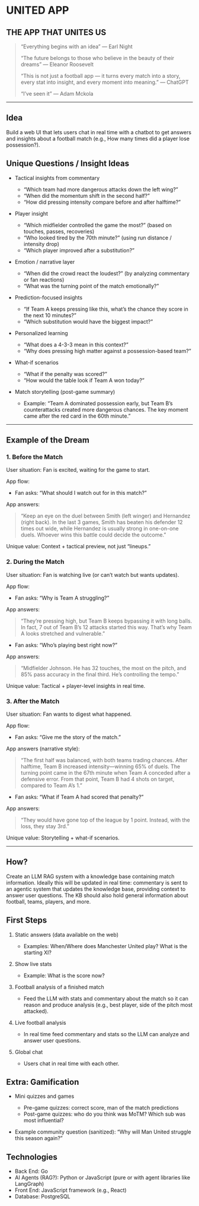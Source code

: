 # UNITED APP

## THE APP THAT UNITES US

> “Everything begins with an idea” — Earl Night
>
> “The future belongs to those who believe in the beauty of their dreams” — Eleanor Roosevelt
>
> “This is not just a football app — it turns every match into a story, every stat into insight, and every moment into meaning.” — ChatGPT
>
> “I’ve seen it” — Adam Mckola

---

## Idea

Build a web UI that lets users chat in real time with a chatbot to get answers and insights about a football match (e.g., How many times did a player lose possession?).

## Unique Questions / Insight Ideas

- Tactical insights from commentary
  - “Which team had more dangerous attacks down the left wing?”
  - “When did the momentum shift in the second half?”
  - “How did pressing intensity compare before and after halftime?”

- Player insight
  - “Which midfielder controlled the game the most?” (based on touches, passes, recoveries)
  - “Who looked tired by the 70th minute?” (using run distance / intensity drop)
  - “Which player improved after a substitution?”

- Emotion / narrative layer
  - “When did the crowd react the loudest?” (by analyzing commentary or fan reactions)
  - “What was the turning point of the match emotionally?”

- Prediction-focused insights
  - “If Team A keeps pressing like this, what’s the chance they score in the next 10 minutes?”
  - “Which substitution would have the biggest impact?”

- Personalized learning
  - “What does a 4-3-3 mean in this context?”
  - “Why does pressing high matter against a possession-based team?”

- What-if scenarios
  - “What if the penalty was scored?”
  - “How would the table look if Team A won today?”

- Match storytelling (post-game summary)
  - Example: “Team A dominated possession early, but Team B’s counterattacks created more dangerous chances. The key moment came after the red card in the 60th minute.”

---

## Example of the Dream

### 1. Before the Match

User situation: Fan is excited, waiting for the game to start.

App flow:

- Fan asks: “What should I watch out for in this match?”

App answers:
> “Keep an eye on the duel between Smith (left winger) and Hernandez (right back). In the last 3 games, Smith has beaten his defender 12 times out wide, while Hernandez is usually strong in one-on-one duels. Whoever wins this battle could decide the outcome.”

Unique value: Context + tactical preview, not just “lineups.”

### 2. During the Match

User situation: Fan is watching live (or can’t watch but wants updates).

App flow:

- Fan asks: “Why is Team A struggling?”

App answers:
> “They’re pressing high, but Team B keeps bypassing it with long balls. In fact, 7 out of Team B’s 12 attacks started this way. That’s why Team A looks stretched and vulnerable.”

- Fan asks: “Who’s playing best right now?”

App answers:
> “Midfielder Johnson. He has 32 touches, the most on the pitch, and 85% pass accuracy in the final third. He’s controlling the tempo.”

Unique value: Tactical + player-level insights in real time.

### 3. After the Match

User situation: Fan wants to digest what happened.

App flow:

- Fan asks: “Give me the story of the match.”

App answers (narrative style):
> “The first half was balanced, with both teams trading chances. After halftime, Team B increased intensity—winning 65% of duels. The turning point came in the 67th minute when Team A conceded after a defensive error. From that point, Team B had 4 shots on target, compared to Team A’s 1.”

- Fan asks: “What if Team A had scored that penalty?”

App answers:
> “They would have gone top of the league by 1 point. Instead, with the loss, they stay 3rd.”

Unique value: Storytelling + what-if scenarios.

---

## How?

Create an LLM RAG system with a knowledge base containing match information. Ideally this will be updated in real time: commentary is sent to an agentic system that updates the knowledge base, providing context to answer user questions. The KB should also hold general information about football, teams, players, and more.

## First Steps

1. Static answers (data available on the web)
   - Examples: When/Where does Manchester United play? What is the starting XI?

2. Show live stats
   - Example: What is the score now?

3. Football analysis of a finished match
   - Feed the LLM with stats and commentary about the match so it can reason and produce analysis (e.g., best player, side of the pitch most attacked).

4. Live football analysis
   - In real time feed commentary and stats so the LLM can analyze and answer user questions.

5. Global chat
   - Users chat in real time with each other.

## Extra: Gamification

- Mini quizzes and games
  - Pre-game quizzes: correct score, man of the match predictions
  - Post-game quizzes: who do you think was MoTM? Which sub was most influential?

- Example community question (sanitized): “Why will Man United struggle this season again?”

## Technologies

- Back End: Go
- AI Agents (RAG?): Python or JavaScript (pure or with agent libraries like LangGraph)
- Front End: JavaScript framework (e.g., React)
- Database: PostgreSQL



